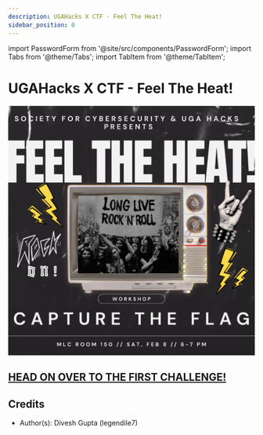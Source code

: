 ```yaml
---
description: UGAHacks X CTF - Feel The Heat!
sidebar_position: 0
---
```


import PasswordForm from '@site/src/components/PasswordForm';
import Tabs from '@theme/Tabs';
import TabItem from '@theme/TabItem';

# UGAHacks X CTF - Feel The Heat!

![Message](./assets/ugahacksxscs-post.png)

## [HEAD ON OVER TO THE FIRST CHALLENGE!](nu-hair)

## Credits

- Author(s): Divesh Gupta (legendile7)
